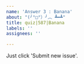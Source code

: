 ```yaml
---
name: 'Answer 3 : Banana'
about: "(╯°□°）╯︵ ┻━┻"
title: quiz|587|Banana
labels: ''
assignees: ''

---
```


Just click 'Submit new issue'.
